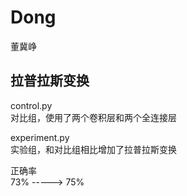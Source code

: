# Dong
董冀峥


## 拉普拉斯变换  
control.py  
对比组，使用了两个卷积层和两个全连接层  

experiment.py   
实验组，和对比组相比增加了拉普拉斯变换  

正确率  
73% ----->  75%   






